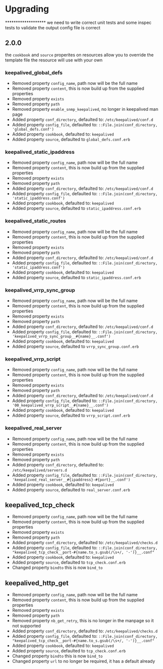 # Upgrading

******************* we need to write correct unit tests and some inspec tests to validate the output config file is correct

## 2.0.0

the `cookbook` and `source` properites on resources allow you to override the template file the resource will use with your own

### keepalived_global_defs

- Removed property `config_name`, path now will be the full name
- Removed property `content`, this is now build up from the supplied properties
- Removed property `exists`
- Removed property `path`
- Removed property `enable_snmp_keepalived`, no longer in keepalived man page
- Added property `conf_directory`, defaulted to: `/etc/keepalived/conf.d`
- Added property `config_file`, defaulted to: `::File.join(conf_directory, 'global_defs.conf')`
- Added property `cookbook`, defaulted to: `keepalived`
- Added property `source`, defaulted to `global_defs.conf.erb`

### keepalived_static_ipaddress

- Removed property `config_name`, path now will be the full name
- Removed property `content`, this is now build up from the supplied properties
- Removed property `exists`
- Removed property `path`
- Added property `conf_directory`, defaulted to: `/etc/keepalived/conf.d`
- Added property `config_file`, defaulted to: `::File.join(conf_directory, 'static_ipaddress.conf')`
- Added property `cookbook`, defaulted to: `keepalived`
- Added property `source`, defaulted to `static_ipaddress.conf.erb`

### keepalived_static_routes

- Removed property `config_name`, path now will be the full name
- Removed property `content`, this is now build up from the supplied properties
- Removed property `exists`
- Removed property `path`
- Added property `conf_directory`, defaulted to: `/etc/keepalived/conf.d`
- Added property `config_file`, defaulted to: `::File.join(conf_directory, 'static_ipaddress.conf')`
- Added property `cookbook`, defaulted to: `keepalived`
- Added property `source`, defaulted to `static_ipaddress.conf.erb`

### keepalived_vrrp_sync_group

- Removed property `config_name`, path now will be the full name
- Removed property `content`, this is now build up from the supplied properties
- Removed property `exists`
- Removed property `path`
- Added property `conf_directory`, defaulted to: `/etc/keepalived/conf.d`
- Added property `config_file`, defaulted to: `::File.join(conf_directory, 'keepalived_vrrp_sync_group__#{name}__.conf')`
- Added property `cookbook`, defaulted to: `keepalived`
- Added property `source`, defaulted to `vrrp_sync_group.conf.erb`

### keepalived_vrrp_script

- Removed property `config_name`, path now will be the full name
- Removed property `content`, this is now build up from the supplied properties
- Removed property `exists`
- Removed property `path`
- Added property `conf_directory`, defaulted to: `/etc/keepalived/conf.d`
- Added property `config_file`, defaulted to: `::File.join(conf_directory, '00_keepalived_vrrp_script__#{name}__.conf')`
- Added property `cookbook`, defaulted to: `keepalived`
- Added property `source`, defaulted to `vrrp_script.conf.erb`

### keepalived_real_server

- Removed property `config_name`, path now will be the full name
- Removed property `content`, this is now build up from the supplied properties
- Removed property `exists`
- Removed property `path`
- Added property `conf_directory`, defaulted to: `/etc/keepalived/servers.d`
- Added property `config_file`, defaulted to: `::File.join(conf_directory, 'keepalived_real_server__#{ipaddress}-#{port}__.conf')`
- Added property `cookbook`, defaulted to: `keepalived`
- Added property `source`, defaulted to `real_server.conf.erb`

## keepalived_tcp_check

- Removed property `config_name`, path now will be the full name
- Removed property `content`, this is now build up from the supplied properties
- Removed property `exists`
- Removed property `path`
- Added property `conf_directory`, defaulted to: `/etc/keepalived/checks.d`
- Added property `config_file`, defaulted to: `::File.join(conf_directory, "keepalived_tcp_check__port-#{name.to_s.gsub(/\s+/, '-')}__.conf"`
- Added property `cookbook`, defaulted to: `keepalived`
- Added property `source`, defaulted to `tcp_check.conf.erb`
- Changed property `bindto` this is now `bind_to`

## keepalived_http_get

- Removed property `config_name`, path now will be the full name
- Removed property `content`, this is now build up from the supplied properties
- Removed property `exists`
- Removed property `path`
- Removed property `nb_get_retry`, this is no longer in the manpage so it not supported
- Added property `conf_directory`, defaulted to: `/etc/keepalived/checks.d`
- Added property `config_file`, defaulted to: `::File.join(conf_directory, "keepalived_tcp_check__port-#{name.to_s.gsub(/\s+/, '-')}__.conf"`
- Added property `cookbook`, defaulted to: `keepalived`
- Added property `source`, defaulted to `tcp_check.conf.erb`
- Changed property `bindto` this is now `bind_to`
- Changed property `url` to no longer be required, it has a default already
